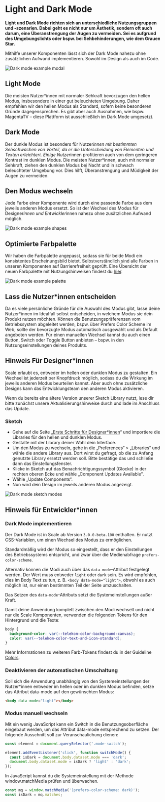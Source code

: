 # Light and Dark Mode

**Light und Dark Mode richten sich an unterschiedliche Nutzungsgruppen und -szenarien. Dabei geht es nicht nur um Ästhetik, sondern oft auch darum, eine Überanstrengung der Augen zu vermeiden. Sei es aufgrund des Umgebungslichts oder bspw. bei Sehbehinderungen, wie dem Grauen Star.**

Mithilfe unserer Komponenten lässt sich der Dark Mode nahezu ohne zusätzlichen Aufwand implementieren. Sowohl im Design als auch im Code.

![Dark mode example modal](assets/dark-mode-example-modal.png)

## Light Mode

Die meisten Nutzer\*innen mit normaler Sehkraft bevorzugen den hellen Modus, insbesondere in einer gut beleuchteten Umgebung. Daher empfehlen wir den hellen Modus als Standard, sofern keine besonderen Gründe dagegensprechen. Es gibt aber auch Ausnahmen, wie bspw. MagentaTV – diese Plattform ist ausschließlich im Dark Mode umgesetzt.

## Dark Mode

Der dunkle Modus ist besonders für Nutzer*innen mit bestimmten Sehschwächen von Vorteil, da er die Unterscheidung von Elementen und Texten erleichtert. Einige Nutzer*innen profitieren auch von dem geringeren Kontrast im dunklen Modus. Die meisten Nutzer\*innen, auch mit normaler Sehkraft, ziehen den dunklen Modus bei Nacht und in schwach beleuchteter Umgebung vor. Dies hilft, Überanstrengung und Müdigkeit der Augen zu vermeiden.

## Den Modus wechseln

Jede Farbe einer Komponente wird durch eine passende Farbe aus dem jeweils anderen Modus ersetzt. So ist der Wechsel des Modus für Designer*innen und Entwickler*innen nahezu ohne zusätzlichen Aufwand möglich.

![Dark mode example shapes](assets/dark-mode-example-shapes.png)

## Optimierte Farbpalette

Wir haben die Farbpalette angepasst, sodass sie für beide Modi ein konsistentes Erscheinungsbild bietet. Selbstverständlich sind alle Farben in unseren Komponenten auf Barrierefreiheit geprüft. Eine Übersicht der neuen Farbpalette mit Nutzungshinweisen findest du [hier](./?path=/docs/guidelines-colors--page).

![Dark mode example palette](assets/img_color.png)

## Lass die Nutzer\*innen entscheiden

Da es viele persönliche Gründe für die Auswahl des Modus gibt, lasse deine Nutzer\*innen im Idealfall selbst entscheiden, in welchem Modus sie dein Produkt nutzen möchten. Können die Benutzungspräferenzen vom Betriebssystem abgeleitet werden, bspw. über Prefers Color Scheme im Web, sollte der bevorzugte Modus automatisch ausgewählt und als Default angeboten werden. Für einen manuellen Wechsel kannst du auch einen Button, Switch oder Toggle Button anbieten – bspw. in den Nutzungseinstellungen deines Produkts.

## Hinweis Für Designer\*innen

Scale erlaubt es, entweder im hellen oder dunklen Modus zu gestalten. Ein Wechsel ist jederzeit per Knopfdruck möglich, sodass du die Wirkung im jeweils anderen Modus beurteilen kannst. Aber auch ohne zusätzliche Designs kann das Entwicklungsteam den anderen Modus aktivieren.

Wenn du bereits eine ältere Version unserer Sketch Library nutzt, lese dir bitte zunächst unsere Aktualisierungshinweise durch und lade im Anschluss das Update.

### Sketch

- Gehe auf die Seite „<a href="./?path=/docs/setup-info-getting-started-for-designers--page">Erste Schritte für Designer\*innen</a>“ und importiere die Libraries für den hellen und dunklen Modus.
- Gestalte mit der Library deiner Wahl dein Interface.
- Um den Modus zu wechseln, gehe in die „Preferences“ > „Libraries“ und wähle die andere Library aus. Dort wirst du gefragt, ob die zu Anfang genutzte Library ersetzt werden soll. Bitte bestätige das und schließe dann das Einstellungsfenster.
- Klicke in Sketch auf das Benachrichtigungssymbol (Glocke) in der rechten oberen Ecke und wähle „Component Updates Available".
- Wähle „Update Components“.
- Nun wird dein Design im jeweils anderen Modus angezeigt.

![Dark mode sketch modes](assets/dark-mode-sketch-modes-de.png)

## Hinweis für Entwickler\*innen

### Dark Mode implementieren

Der Dark Mode ist in Scale ab Version `3.0.0-beta.100` enthalten. Er nutzt CSS-Variablen, um einen Wechsel des Modus zu ermöglichen.

Standardmäßig wird der Modus so eingestellt, dass er den Einstellungen des Betriebssystems entspricht, und zwar über die Medienabfrage `prefers-color-scheme`.

Alternativ können die Modi auch über das `data-mode`-Attribut festgelegt werden. Der Wert muss entweder `light` oder `dark` sein. Es wird empfohlen, dies im Body Text zu tun, z. B. `<body data-mode="light">`, obwohl es auch möglich ist, nur einen bestimmten Teil der Seite umzuschalten.

Das Setzen des `data-mode`-Attributs setzt die Systemeinstellungen außer Kraft.

Damit deine Anwendung komplett zwischen den Modi wechselt und nicht nur die Scale Komponenten, verwenden die folgenden Tokens für den Hintergrund und die Texte:

```css
body { 
  background-color: var(--telekom-color-background-canvas);
  color: var(--telekom-color-text-and-icon-standard);
} 
```

Mehr Informationen zu weiteren Farb-Tokens findest du in der Guideline [Colors](./?path=/docs/guidelines-colors--page).

### Deaktivieren der automatischen Umschaltung

Soll sich die Anwendung unabhängig von den Systemeinstellungen der Nutzer\*innen entweder im hellen oder im dunklen Modus befinden, setze das Attribut data-mode auf den gewünschten Modus:

```html
<body data-mode="light"></body>
```

### Modus manuell wechseln

Mit ein wenig JavaScript kann ein Switch in die Benutzungsoberfläche eingebaut werden, um das Attribut data-mode entsprechend zu setzen. Der folgende Ausschnitt soll zur Veranschaulichung dienen:

```js
const element = document.querySelector('.mode-switch');

element.addEventListener('click', function switchMode() {
  const isDark = document.body.dataset.mode === 'dark';
  document.body.dataset.mode = isDark ? 'light' : 'dark';
});
```

In JavaScript kannst du die Systemeinstellung mit der Methode window.matchMedia prüfen und überwachen.

```js
const mq = window.matchMedia('(prefers-color-scheme: dark)');
const isDark = mq.matches;
```
